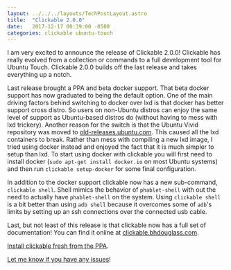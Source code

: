 ```yaml
---
layout: ../../../layouts/TechPostLayout.astro
title:  "Clickable 2.0.0"
date:   2017-12-17 00:39:00 -0500
categories: clickable ubuntu-touch
---
```


I am very excited to announce the release of Clickable 2.0.0! Clickable has really
evolved from a collection or commands to a full development tool for Ubuntu
Touch. Clickable 2.0.0 builds off the last release and takes everything up a notch.

Last release brought a PPA and beta docker support. That beta docker support has
now graduated to being the default option. One of the main driving factors behind
switching to docker over lxd is that docker has better support cross distro. So
users on non-Ubuntu distros can enjoy the same level of support as Ubuntu-based
distros do (without having to mess with lxd trickery). Another reason for the
switch is that the Ubuntu Vivid repository was moved to
[old-releases.ubuntu.com](http://old-releases.ubuntu.com). This caused all the
lxd containers to break. Rather than mess with compiling a new lxd image, I tried
using docker instead and enjoyed the fact that it is much simpler to setup than
lxd. To start using docker with clickable you will first need to install
docker (`sudo apt-get install docker.io` on most Ubuntu systems) and then run
`clickable setup-docker` for some final configuration.

In addition to the docker support clickable now has a new sub-command, `clickable shell`.
Shell mimics the behavior of `phablet-shell` with out the need to actually
have `phablet-shell` on the system. Using `clickable shell` is a bit better than
using `adb shell` because it overcomes some of `adb`'s limits by setting up an
ssh connections over the connected usb cable.

Last, but not least of this release is that clickable now has a full set of
documentation! You can find it online at
[clickable.bhdouglass.com](http://clickable.bhdouglass.com).

[Install clickable fresh from the PPA](http://clickable.bhdouglass.com/en/latest/install.html).

[Let me know if you have any issues](https://github.com/bhdouglass/clickable/issues)!
